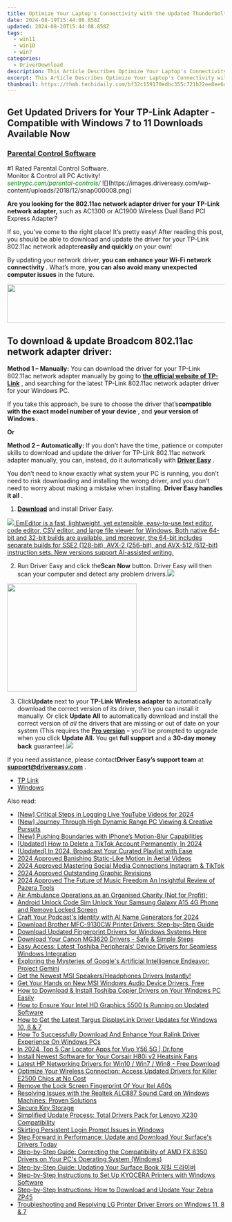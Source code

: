 ```yaml
---
title: Optimize Your Laptop's Connectivity with the Updated Thunderbolt 3 Dock Driver for ThinkPads
date: 2024-08-19T15:44:08.858Z
updated: 2024-08-20T15:44:08.858Z
tags:
  - win11
  - win10
  - win7
categories:
  - DriverDownload
description: This Article Describes Optimize Your Laptop's Connectivity with the Updated Thunderbolt 3 Dock Driver for ThinkPads
excerpt: This Article Describes Optimize Your Laptop's Connectivity with the Updated Thunderbolt 3 Dock Driver for ThinkPads
thumbnail: https://thmb.techidaily.com/bf32c159170edbc355c721b22ee8ee6c67dda36feed408fdb0ec7f3ca8b4ddc2.jpg
---
```


## Get Updated Drivers for Your TP-Link Adapter - Compatible with Windows 7 to 11 Downloads Available Now

<!-- affiliate ads begin -->
<h3 id="200610"><a href="https://sentrypc.7eer.net/c/5597632/200610/3022">Parental Control Software</a></h3>
<span class="text-ad-content">
	#1 Rated Parental Control Software.<br/>
	Monitor & Control all PC Activity!<br/>
		<cite style="color:green">sentrypc.com/parental-controls/</cite>
	</span><img height="0" width="0" src="https://sentrypc.7eer.net/i/5597632/200610/3022" style="position:absolute;visibility:hidden;" border="0" />
<!-- affiliate ads end -->
![](https://images.drivereasy.com/wp-content/uploads/2018/12/snap000008.png)

 **Are you looking for the 802.11ac network adapter driver for your TP-Link network adapter,** such as AC1300 or AC1900 Wireless Dual Band PCI Express Adapter?

 If so, you’ve come to the right place! It’s pretty easy! After reading this post, you should be able to download and update the driver for your TP-Link 802.11ac network adapter**easily and quickly** on your own!

 By updating your network driver, **you**  **can**  **enhance your Wi-Fi network connectivity** . What’s more, **you can also avoid many unexpected computer issues**   in the future.

<!-- affiliate ads begin -->
<a href="https://arkmc.pxf.io/c/5597632/427477/5172" target="_top" id="427477"><img src="//a.impactradius-go.com/display-ad/5172-427477" border="0" alt="" width="728" height="90"/></a><img height="0" width="0" src="https://arkmc.pxf.io/i/5597632/427477/5172" style="position:absolute;visibility:hidden;" border="0" />
<!-- affiliate ads end -->
## **To download & update Broadcom 802.11ac network adapter driver:**

**Method 1 – Manually:**  You can download the driver for your TP-Link 802.11ac network adapter manually by going to **[the official website of TP-Link](https://www.tp-link.com/us/)**  , and searching for the latest TP-Link 802.11ac network adapter driver for your Windows PC.

 If you take this approach, be sure to choose the driver that’s**compatible with the exact model number of your device** , and **your version of Windows** .

**Or**

**Method 2 – Automatically:** If you don’t have the time, patience or computer skills to download and update the driver for TP-Link 802.11ac network adapter manually, you can, instead, do it automatically with **[Driver Easy](https://tools.techidaily.com/drivereasy/download/)**  .

 You don’t need to know exactly what system your PC is running, you don’t need to risk downloading and installing the wrong driver, and you don’t need to worry about making a mistake when installing. **Driver Easy handles it all** .

1. **[Download](https://tools.techidaily.com/drivereasy/download/)**  and install Driver Easy.
<!-- affiliate ads begin -->
<a href="https://shop.emeditor.com/order/checkout.php?PRODS=4610657&QTY=1&AFFILIATE=108875&CART=1"><img src="https://www.emeditor.com/wp-content/uploads/2024/06/emeditor_chat_ai.png" border="0">
EmEditor is a fast, lightweight, yet extensible, easy-to-use text editor, code editor, CSV editor, and large file viewer for Windows. Both native 64-bit and 32-bit builds are available, and moreover, the 64-bit includes separate builds for SSE2 (128-bit), AVX-2 (256-bit), and AVX-512 (512-bit) instruction sets. New versions support AI-assisted writing.</a>
<!-- affiliate ads end -->
2. Run Driver Easy and click the**Scan Now** button. Driver Easy will then scan your computer and detect any problem drivers.![](https://images.drivereasy.com/wp-content/uploads/2018/12/Snap1.jpg)
<!-- affiliate ads begin -->
<a href="https://imp.i357552.net/c/5597632/863039/11832" target="_top" id="863039"><img src="//a.impactradius-go.com/display-ad/11832-863039" border="0" alt="" width="300" height="250"/></a>
<!-- affiliate ads end -->
3. Click**Update** next to your **TP-Link Wireless adapter** to automatically download the correct version of its driver, then you can install it manually. Or click **Update All** to automatically download and install the correct version of _all_ the drivers that are missing or out of date on your system (This requires the **[Pro version](https://tools.techidaily.com/drivereasy/download/)**  – you’ll be prompted to upgrade when you click **Update All.**  You get **full support** and a **30-day money back** guarantee).![](https://images.drivereasy.com/wp-content/uploads/2018/12/Snap2.jpg)

 If you need assistance, please contact**Driver Easy’s support team** at [**support@drivereasy.com**](https://tools.techidaily.com/drivereasy/download/) .

* [TP Link](https://tools.techidaily.com/drivereasy/download/)
* [Windows](https://tools.techidaily.com/drivereasy/download/)

<ins class="adsbygoogle"
     style="display:block"
     data-ad-format="autorelaxed"
     data-ad-client="ca-pub-7571918770474297"
     data-ad-slot="1223367746"></ins>



<ins class="adsbygoogle"
     style="display:block"
     data-ad-client="ca-pub-7571918770474297"
     data-ad-slot="8358498916"
     data-ad-format="auto"
     data-full-width-responsive="true"></ins>

<span class="atpl-alsoreadstyle">Also read:</span>
<div><ul>
<li><a href="https://screen-sharing-recording.techidaily.com/new-critical-steps-in-logging-live-youtube-videos-for-2024/"><u>[New] Critical Steps in Logging Live YouTube Videos for 2024</u></a></li>
<li><a href="https://extra-approaches.techidaily.com/new-journey-through-high-dynamic-range-pc-viewing-and-creative-pursuits/"><u>[New] Journey Through High Dynamic Range  PC Viewing & Creative Pursuits</u></a></li>
<li><a href="https://fox-links.techidaily.com/new-pushing-boundaries-with-iphones-motion-blur-capabilities/"><u>[New] Pushing Boundaries with iPhone’s Motion-Blur Capabilities</u></a></li>
<li><a href="https://tiktok-videos.techidaily.com/updated-how-to-delete-a-tiktok-account-permanently-in-2024/"><u>[Updated] How to Delete a TikTok Account Permanently, In 2024</u></a></li>
<li><a href="https://facebook-video-share.techidaily.com/updated-in-2024-broadcast-your-curated-playlist-with-ease/"><u>[Updated] In 2024, Broadcast Your Curated Playlist with Ease</u></a></li>
<li><a href="https://fox-info.techidaily.com/2024-approved-banishing-static-like-motion-in-aerial-videos/"><u>2024 Approved  Banishing Static-Like Motion in Aerial Videos</u></a></li>
<li><a href="https://fox-helps.techidaily.com/2024-approved-mastering-social-media-connections-instagram-and-tiktok/"><u>2024 Approved  Mastering Social Media Connections  Instagram & TikTok</u></a></li>
<li><a href="https://extra-support.techidaily.com/2024-approved-outstanding-graphic-revisions/"><u>2024 Approved  Outstanding Graphic Revisions</u></a></li>
<li><a href="https://fox-access.techidaily.com/2024-approved-the-future-of-music-freedom-an-insightful-review-of-pazera-tools/"><u>2024 Approved  The Future of Music Freedom  An Insightful Review of Pazera Tools</u></a></li>
<li><a href="https://driver-download.techidaily.com/1722960726486-air-ambulance-operations-as-an-organised-charity-not-for-profit/"><u>Air Ambulance Operations as an Organised Charity (Not for Profit);</u></a></li>
<li><a href="https://sim-unlock.techidaily.com/android-unlock-code-sim-unlock-your-samsung-galaxy-a15-4g-phone-and-remove-locked-screen-by-drfone-android/"><u>Android Unlock Code Sim Unlock Your Samsung Galaxy A15 4G Phone and Remove Locked Screen</u></a></li>
<li><a href="https://fox-glue.techidaily.com/craft-your-podcasts-identity-with-ai-name-generators-for-2024/"><u>Craft Your Podcast's Identity with AI Name Generators for 2024</u></a></li>
<li><a href="https://driver-download.techidaily.com/download-brother-mfc-9130cw-printer-drivers-step-by-step-guide/"><u>Download Brother MFC-9130CW Printer Drivers: Step-by-Step Guide</u></a></li>
<li><a href="https://driver-download.techidaily.com/download-updated-fingerprint-drivers-for-windows-systems-here/"><u>Download Updated Fingerprint Drivers for Windows Systems Here</u></a></li>
<li><a href="https://driver-download.techidaily.com/download-your-canon-mg3620-drivers-safe-and-simple-steps/"><u>Download Your Canon MG3620 Drivers - Safe & Simple Steps</u></a></li>
<li><a href="https://driver-download.techidaily.com/easy-access-latest-toshiba-peripherals-device-drivers-for-seamless-windows-integration/"><u>Easy Access: Latest Toshiba Peripherals' Device Drivers for Seamless Windows Integration</u></a></li>
<li><a href="https://tech-revival.techidaily.com/exploring-the-mysteries-of-googles-artificial-intelligence-endeavor-project-gemini/"><u>Exploring the Mysteries of Google's Artificial Intelligence Endeavor: Project Gemini</u></a></li>
<li><a href="https://driver-download.techidaily.com/1722977541949-get-the-newest-msi-speakersheadphones-drivers-instantly/"><u>Get the Newest MSI Speakers/Headphones Drivers Instantly!</u></a></li>
<li><a href="https://driver-download.techidaily.com/1722971103764-get-your-hands-on-new-msi-windows-audio-device-drivers-free/"><u>Get Your Hands on New MSI Windows Audio Device Drivers, Free</u></a></li>
<li><a href="https://driver-download.techidaily.com/how-to-download-and-install-toshiba-copier-drivers-on-your-windows-pc-easily/"><u>How to Download & Install Toshiba Copier Drivers on Your Windows PC Easily</u></a></li>
<li><a href="https://driver-download.techidaily.com/how-to-ensure-your-intel-hd-graphics-5500-is-running-on-updated-software/"><u>How to Ensure Your Intel HD Graphics 5500 Is Running on Updated Software</u></a></li>
<li><a href="https://driver-download.techidaily.com/how-to-get-the-latest-targus-displaylink-driver-updates-for-windows-10-8-and-7/"><u>How to Get the Latest Targus DisplayLink Driver Updates for Windows 10, 8 & 7</u></a></li>
<li><a href="https://driver-download.techidaily.com/how-to-successfully-download-and-enhance-your-ralink-driver-experience-on-windows-pcs/"><u>How To Successfully Download And Enhance Your Ralink Driver Experience On Windows PCs</u></a></li>
<li><a href="https://android-location-track.techidaily.com/in-2024-top-5-car-locator-apps-for-vivo-y56-5g-drfone-by-drfone-virtual-android/"><u>In 2024, Top 5 Car Locator Apps for Vivo Y56 5G | Dr.fone</u></a></li>
<li><a href="https://driver-download.techidaily.com/install-newest-software-for-your-corsair-h80i-v2-heatsink-fans/"><u>Install Newest Software for Your Corsair H80i v2 Heatsink Fans</u></a></li>
<li><a href="https://driver-download.techidaily.com/latest-hp-networking-drivers-for-win10-win7-win8-free-download/"><u>Latest HP Networking Drivers for Win10 / Win7 / Win8 - Free Download</u></a></li>
<li><a href="https://driver-download.techidaily.com/optimize-your-wireless-connection-access-updated-drivers-for-killer-e2500-chips-at-no-cost/"><u>Optimize Your Wireless Connection: Access Updated Drivers for Killer E2500 Chips at No Cost</u></a></li>
<li><a href="https://unlock-android.techidaily.com/remove-the-lock-screen-fingerprint-of-your-itel-a60s-by-drfone-android/"><u>Remove the Lock Screen Fingerprint Of Your Itel A60s</u></a></li>
<li><a href="https://driver-download.techidaily.com/resolving-issues-with-the-realtek-alc887-sound-card-on-windows-machines-proven-solutions/"><u>Resolving Issues with the Realtek ALC887 Sound Card on Windows Machines: Proven Solutions</u></a></li>
<li><a href="https://driver-download.techidaily.com/1722973522251-secure-key-storage/"><u>Secure Key Storage</u></a></li>
<li><a href="https://driver-download.techidaily.com/simplified-update-process-total-drivers-pack-for-lenovo-x230-compatibility/"><u>Simplified Update Process: Total Drivers Pack for Lenovo X230 Compatibility</u></a></li>
<li><a href="https://win11.techidaily.com/skirting-persistent-login-prompt-issues-in-windows/"><u>Skirting Persistent Login Prompt Issues in Windows</u></a></li>
<li><a href="https://driver-download.techidaily.com/1722959360901-step-forward-in-performance-update-and-download-your-surfaces-drivers-today/"><u>Step Forward in Performance: Update and Download Your Surface's Drivers Today</u></a></li>
<li><a href="https://driver-download.techidaily.com/step-by-step-guide-correcting-the-compatibility-of-amd-fx-8350-drivers-on-your-pcs-operating-system-windows/"><u>Step-by-Step Guide: Correcting the Compatibility of AMD FX 8350 Drivers on Your PC's Operating System (Windows)</u></a></li>
<li><a href="https://driver-download.techidaily.com/step-by-step-guide-updating-your-surface-book/"><u>Step-by-Step Guide: Updating Your Surface Book 지킬 드라이버</u></a></li>
<li><a href="https://driver-download.techidaily.com/step-by-step-instructions-to-set-up-kyocera-printers-with-windows-software/"><u>Step-by-Step Instructions to Set Up KYOCERA Printers with Windows Software</u></a></li>
<li><a href="https://driver-download.techidaily.com/step-by-step-instructions-how-to-download-and-update-your-zebra-zp45/"><u>Step-by-Step Instructions: How to Download and Update Your Zebra ZP45</u></a></li>
<li><a href="https://driver-download.techidaily.com/troubleshooting-and-resolving-lg-printer-driver-errors-on-windows-11-8-and-7/"><u>Troubleshooting and Resolving LG Printer Driver Errors on Windows 11, 8 & 7</u></a></li>
</ul></div>
